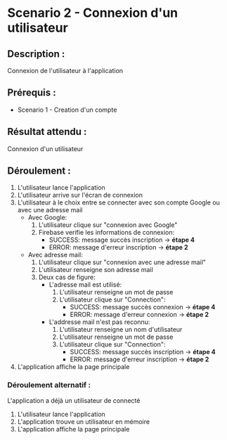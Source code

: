#  Scenario 2 - Connexion d'un utilisateur

##  Description  : 
Connexion de l'utilisateur à l'application 

## Prérequis :
* Scenario 1 - Creation d'un compte 

## Résultat attendu :
Connexion d'un utilisateur

## Déroulement :

1. L'utilisateur lance l'application
2. L'utilisateur arrive sur l'écran de connexion
3. L'utilisateur à le choix entre se connecter avec son compte Google ou avec une adresse mail
    * Avec Google:
        1. L'utilisateur clique sur "connexion avec Google"
        2. Firebase verifie les informations de connexion:
            * SUCCESS: message succès inscription -> **étape 4**
            * ERROR: message d'erreur inscription -> **étape 2**
    * Avec adresse mail: 
        1. L'utilisateur clique sur "connexion avec une adresse mail"
        2. L'utilisateur renseigne son adresse mail
        3. Deux cas de figure:
            - L'adresse mail est utilisé:
                1. L'utilisateur renseigne un mot de passe
                2. L'utilisateur clique sur "Connection":
                    * SUCCESS: message succès connexion -> **étape 4**
                    * ERROR: message d'erreur connexion -> **étape 2**
            - L'addresse mail n'est pas reconnu: 
                1. L'utilisateur renseigne un nom d'utilisateur
                2. L'utilisateur renseigne un mot de passe
                3. L'utilisateur clique sur "Connection":
                    * SUCCESS: message succès inscription -> **étape 4**
                    * ERROR: message d'erreur inscription -> **étape 2**
4. L'application affiche la page principale

### Déroulement alternatif :
L'application a déjà un utilisateur de connecté

1. L'utilisateur lance l'application
2. L'application trouve un utilisateur en mémoire
3. L'application affiche la page principale

